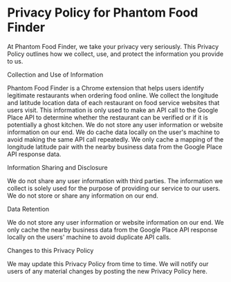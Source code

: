 # Privacy Policy for Phantom Food Finder

At Phantom Food Finder, we take your privacy very seriously. This Privacy Policy outlines how we collect, use, and protect the information you provide to us.

Collection and Use of Information

Phantom Food Finder is a Chrome extension that helps users identify legitimate restaurants when ordering food online. We collect the longitude and latitude location data of each restaurant on food service websites that users visit. This information is only used to make an API call to the Google Place API to determine whether the restaurant can be verified or if it is potentially a ghost kitchen. We do not store any user information or website information on our end. We do cache data locally on the user's machine to avoid making the same API call repeatedly. We only cache a mapping of the longitude latitude pair with the nearby business data from the Google Place API response data.

Information Sharing and Disclosure

We do not share any user information with third parties. The information we collect is solely used for the purpose of providing our service to our users. We do not store or share any information on our end.

Data Retention

We do not store any user information or website information on our end. We only cache the nearby business data from the Google Place API response locally on the users' machine to avoid duplicate API calls.


Changes to this Privacy Policy

We may update this Privacy Policy from time to time. We will notify our users of any material changes by posting the new Privacy Policy here.
